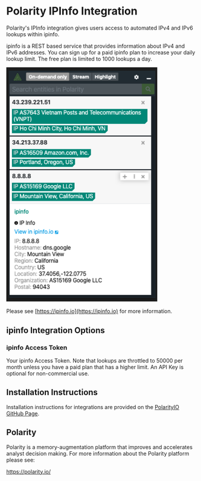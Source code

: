 # Polarity IPInfo Integration

Polarity's IPInfo integration gives users access to automated IPv4 and IPv6 lookups within ipinfo.

ipinfo is a REST based service that provides information about IPv4 and IPv6 addresses.  You can sign up for a paid ipinfo plan to increase your daily lookup limit.  The free plan is limited to 1000 lookups a day.

<div>
  <img width="400" alt="Integration Example" src="./assets/integration-example.png">
</div>

Please see [https://ipinfo.io](https://ipinfo.io) for more information.



## ipinfo Integration Options

### ipinfo Access Token

Your ipinfo Access Token.  Note that lookups are throttled to 50000 per month unless you have a paid plan that has a higher limit. An API Key is optional for non-commercial use. 

## Installation Instructions

Installation instructions for integrations are provided on the [PolarityIO GitHub Page](https://polarityio.github.io/).

## Polarity

Polarity is a memory-augmentation platform that improves and accelerates analyst decision making.  For more information about the Polarity platform please see: 

https://polarity.io/
